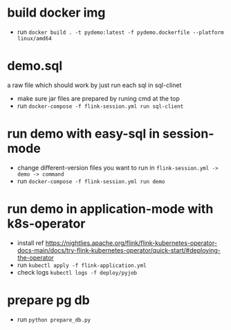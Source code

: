 # build docker img

- run `docker build . -t pydemo:latest -f pydemo.dockerfile --platform linux/amd64`

# demo.sql

a raw file which should work by just run each sql in sql-clinet

- make sure jar files are prepared by runing cmd at the top
- run `docker-compose -f flink-session.yml run sql-client`

# run demo with easy-sql in session-mode

- change different-version files you want to run in `flink-session.yml -> demo -> command`
- run `docker-compose -f flink-session.yml run demo`

# run demo in application-mode with k8s-operator

- install ref https://nightlies.apache.org/flink/flink-kubernetes-operator-docs-main/docs/try-flink-kubernetes-operator/quick-start/#deploying-the-operator
- run `kubectl apply -f flink-application.yml`
- check logs `kubectl logs -f deploy/pyjob`

# prepare pg db

- run `python prepare_db.py`
